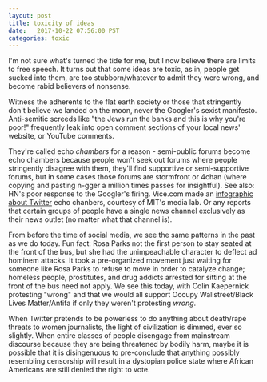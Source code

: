 ```yaml
---
layout: post
title: toxicity of ideas
date:   2017-10-22 07:56:00 PST
categories: toxic
---
```


I'm not sure what's turned the tide for me, but I now believe there are limits
to free speech. It turns out that some ideas are toxic, as in, people get
sucked into them, are too stubborn/whatever to admit they were wrong, and
become rabid believers of nonsense.

Witness the adherents to the flat earth society or those that stringently don't
believe we landed on the moon, never the Googler's sexist manifesto.
Anti-semitic screeds like "the Jews run the banks and this is why you're poor!"
frequently leak into open comment sections of your local news' website, or
YouTube comments.

They're called echo *chambers* for a reason - semi-public forums become echo
chambers because people won't seek out forums where people stringently disagree
with them, they'll find supportive or semi-supportive forums, but in some cases
those forums are stormfront or 4chan (where copying and pasting n-gger a
million times passes for insightful). See also: HN's poor response to the
Googler's firing. Vice.com made an [infographic about
Twitter](https://news2-images.vice.com//uploads/2016/12/TwitterData1-01.png)
echo chanbers, courtesy of MIT's media lab. Or any reports that certain groups
of people have a single news channel exclusively as their news outlet (no
matter what that channel is).

From before the time of social media, we see the same patterns in the past as
we do today.  Fun fact: Rosa Parks not the first person to stay seated at the
front of the bus, but she had the unimpeachable character to deflect ad hominem
attacks. It took a pre-organized movement just waiting for someone like Rosa
Parks to refuse to move in order to catalyze change; homeless people,
prostitutes, and drug addicts arrested for sitting at the front of the bus need
not apply. We see this today, with Colin Kaepernick protesting "wrong" and that
we would all support Occupy Wallstreet/Black Lives Matter/Antifa if only they
weren't protesting *wrong*.

When Twitter pretends to be powerless to do anything about death/rape threats
to women journalists, the light of civilization is dimmed, ever so slightly.
When entire classes of people disengage from mainstream discourse because they
are being threatened by bodily harm, maybe it is possible that it is
disingenuous to pre-conclude that anything possibly resembling censorship will
result in a dystopian police state where African Americans are still denied the
right to vote.

